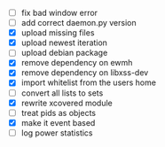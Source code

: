 - [ ] fix bad window error 
- [ ] add correct daemon.py version
- [x] upload missing files
- [x] upload newest iteration
- [ ] upload debian package
- [x] remove dependency on ewmh
- [x] remove dependency on libxss-dev
- [x] import whitelist from the users home
- [ ] convert all lists to sets
- [x] rewrite xcovered module
- [ ] treat pids as objects
- [x] make it event based
- [ ] log power statistics
